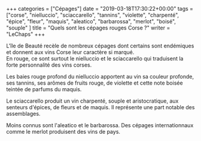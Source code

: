 +++
categories = ["Cépages"]
date = "2019-03-18T17:30:22+00:00"
tags = ["corse", "nielluccio", "sciaccarello", "tannins", "violette", "charpenté", "épice", "fleur", "maquis", "aleatico", "barbarossa", "merlot", "boisé", "souple" ]
title = "Quels sont les cépages rouges Corse ?"
writer = "LeChaps"
+++

L'île de Beauté recèle de nombreux cépages dont certains sont endémiques et donnent aux vins Corse leur caractère si marqué.  
En rouge, ce sont surtout le nielluccio et le sciaccarello qui traduisent la forte personnalité des vins corses.  

Les baies rouge profond du nielluccio apportent au vin sa couleur profonde, ses tannins, ses arômes de fruits rouge, de violette et cette note boisée teintée de parfums du maquis.  

Le sciaccarello produit un vin charpenté, souple et aristocratique, aux senteurs d'épices, de fleurs et de maquis. Il représente une part notable des assemblages.  

Moins connus sont l'aleatico et le barbarossa. Des cépages internationnaux comme le merlot produisent des vins de pays.
